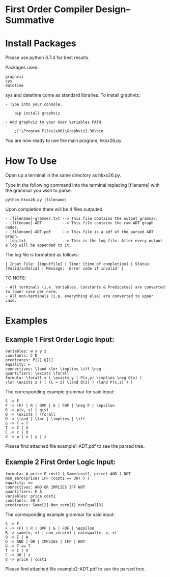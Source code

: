 # First Order Compiler Design–Summative 

# Install Packages

Please use python 3.7.4 for best results.

Packages used:

    graphviz
    sys
    datetime

sys and datetime come as standard libraries. To install graphviz:

    - Type into your console. 
    
        pip install graphviz
        
    - Add graphviz to your User Variables PATH.
        
        ;C:\Program Files(x86)\Graphviz2.38\bin

You are now ready to use the main program, hkxx26.py

# How To Use

Open up a terminal in the same directory as hkxx26.py.

Type in the following command into the terminal replacing [filename] with the grammar you wish to parse.
            
    python hkxx26.py [filename]
            
Upon completion there will be 4 files outputed. 

    - [filename]-grammer.txt --> This file contains the output grammar.
    - [filename]-ADT         --> This file contains the raw ADT graph nodes.
    - [filename]-ADT.pdf     --> This file is a pdf of the parsed ADT Graph.
    - log.txt                --> This is the log file. After every output a log will be appended to it.
                                
The log file is formatted as follows:
    
    | Input File: [inputfile] | Time: [time of completion] | Status: [Valid/inValid] | Message: 'Error code if invalid' |
     
TO NOTE:

    - All terminals (i.e. Variables, Constants & Predicates) are converted to lower case per norm.
    - All non-terminals (i.e. everything else) are converted to upper case.
        


# Examples

## Example 1 First Order Logic Input: 

    variables: w x y z
    constants: C D
    predicates: P[2] Q[1]
    equality: =
    connectives: \land \lor \implies \iff \neg
    quantifiers: \exists \forall
    formula: \forall x ( \exists y ( P(x,y) \implies \neg Q(x) )
    \lor \exists z ( ( (C = z) \land Q(z) ) \land P(x,z) ) )
    
The corresponding example grammar for said input:

    S -> F
    F -> (F) | R | QVF | G | FDF | \neg F | \epsilon
    R -> p(v, v) | q(v)
    Q -> \exists | \forall
    D -> \land | \lor | \implies | \iff
    G -> T = T
    T -> C | V
    C -> c | d
    V -> w | x | y | z

    
Please find attached file example1-ADT.pdf to see the parsed tree.

## Example 2 First Order Logic Input: 

    formula: A price E cost1 ( Same(cost1, price) AND ( NOT Non_zero(price) IFF (cost1 == 30) ) )
    equality: ==
    connectives: AND OR IMPLIES IFF NOT
    quantifiers: E A
    variables: price cost1
    constants: 30 Z
    predicates: Same[2] Non_zero[1] notEqual[3]
    
The corresponding example grammar for said input:

    S -> F
    F -> (F) | R | QVF | G | FDF | \epsilon
    R -> same(v, v) | non_zero(v) | notequal(v, v, v)
    Q -> E | A
    D -> AND | OR | IMPLIES | IFF | NOT
    G -> T == T
    T -> C | V
    C -> 30 | z
    V -> price | cost1
    
Please find attached file example2-ADT.pdf to see the parsed tree.


